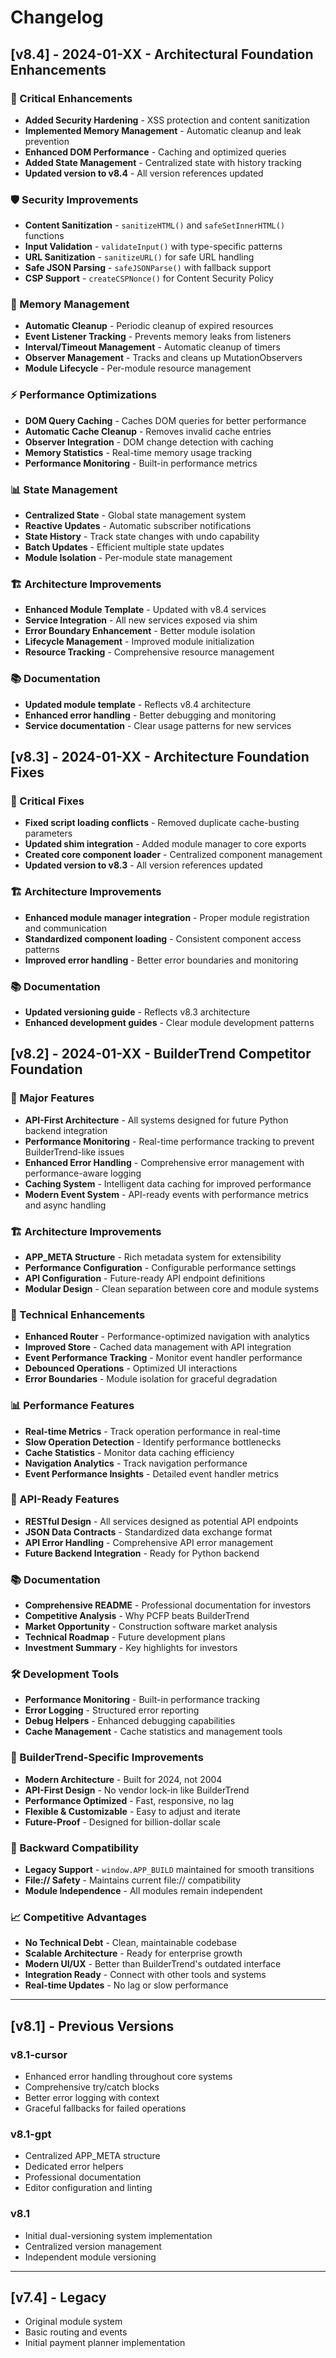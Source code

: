 # Changelog

## [v8.4] - 2024-01-XX - Architectural Foundation Enhancements

### 🔧 Critical Enhancements
- **Added Security Hardening** - XSS protection and content sanitization
- **Implemented Memory Management** - Automatic cleanup and leak prevention
- **Enhanced DOM Performance** - Caching and optimized queries
- **Added State Management** - Centralized state with history tracking
- **Updated version to v8.4** - All version references updated

### 🛡️ Security Improvements
- **Content Sanitization** - `sanitizeHTML()` and `safeSetInnerHTML()` functions
- **Input Validation** - `validateInput()` with type-specific patterns
- **URL Sanitization** - `sanitizeURL()` for safe URL handling
- **Safe JSON Parsing** - `safeJSONParse()` with fallback support
- **CSP Support** - `createCSPNonce()` for Content Security Policy

### 🧠 Memory Management
- **Automatic Cleanup** - Periodic cleanup of expired resources
- **Event Listener Tracking** - Prevents memory leaks from listeners
- **Interval/Timeout Management** - Automatic cleanup of timers
- **Observer Management** - Tracks and cleans up MutationObservers
- **Module Lifecycle** - Per-module resource management

### ⚡ Performance Optimizations
- **DOM Query Caching** - Caches DOM queries for better performance
- **Automatic Cache Cleanup** - Removes invalid cache entries
- **Observer Integration** - DOM change detection with caching
- **Memory Statistics** - Real-time memory usage tracking
- **Performance Monitoring** - Built-in performance metrics

### 📊 State Management
- **Centralized State** - Global state management system
- **Reactive Updates** - Automatic subscriber notifications
- **State History** - Track state changes with undo capability
- **Batch Updates** - Efficient multiple state updates
- **Module Isolation** - Per-module state management

### 🏗️ Architecture Improvements
- **Enhanced Module Template** - Updated with v8.4 services
- **Service Integration** - All new services exposed via shim
- **Error Boundary Enhancement** - Better module isolation
- **Lifecycle Management** - Improved module initialization
- **Resource Tracking** - Comprehensive resource management

### 📚 Documentation
- **Updated module template** - Reflects v8.4 architecture
- **Enhanced error handling** - Better debugging and monitoring
- **Service documentation** - Clear usage patterns for new services

## [v8.3] - 2024-01-XX - Architecture Foundation Fixes

### 🔧 Critical Fixes
- **Fixed script loading conflicts** - Removed duplicate cache-busting parameters
- **Updated shim integration** - Added module manager to core exports
- **Created core component loader** - Centralized component management
- **Updated version to v8.3** - All version references updated

### 🏗️ Architecture Improvements
- **Enhanced module manager integration** - Proper module registration and communication
- **Standardized component loading** - Consistent component access patterns
- **Improved error handling** - Better error boundaries and monitoring

### 📚 Documentation
- **Updated versioning guide** - Reflects v8.3 architecture
- **Enhanced development guides** - Clear module development patterns

## [v8.2] - 2024-01-XX - BuilderTrend Competitor Foundation

### 🚀 Major Features
- **API-First Architecture** - All systems designed for future Python backend integration
- **Performance Monitoring** - Real-time performance tracking to prevent BuilderTrend-like issues
- **Enhanced Error Handling** - Comprehensive error management with performance-aware logging
- **Caching System** - Intelligent data caching for improved performance
- **Modern Event System** - API-ready events with performance metrics and async handling

### 🏗️ Architecture Improvements
- **APP_META Structure** - Rich metadata system for extensibility
- **Performance Configuration** - Configurable performance settings
- **API Configuration** - Future-ready API endpoint definitions
- **Modular Design** - Clean separation between core and module systems

### 🔧 Technical Enhancements
- **Enhanced Router** - Performance-optimized navigation with analytics
- **Improved Store** - Cached data management with API integration
- **Event Performance Tracking** - Monitor event handler performance
- **Debounced Operations** - Optimized UI interactions
- **Error Boundaries** - Module isolation for graceful degradation

### 📊 Performance Features
- **Real-time Metrics** - Track operation performance in real-time
- **Slow Operation Detection** - Identify performance bottlenecks
- **Cache Statistics** - Monitor data caching efficiency
- **Navigation Analytics** - Track navigation performance
- **Event Performance Insights** - Detailed event handler metrics

### 🔌 API-Ready Features
- **RESTful Design** - All services designed as potential API endpoints
- **JSON Data Contracts** - Standardized data exchange format
- **API Error Handling** - Comprehensive API error management
- **Future Backend Integration** - Ready for Python backend

### 📚 Documentation
- **Comprehensive README** - Professional documentation for investors
- **Competitive Analysis** - Why PCFP beats BuilderTrend
- **Market Opportunity** - Construction software market analysis
- **Technical Roadmap** - Future development plans
- **Investment Summary** - Key highlights for investors

### 🛠️ Development Tools
- **Performance Monitoring** - Built-in performance tracking
- **Error Logging** - Structured error reporting
- **Debug Helpers** - Enhanced debugging capabilities
- **Cache Management** - Cache statistics and management tools

### 🎯 BuilderTrend-Specific Improvements
- **Modern Architecture** - Built for 2024, not 2004
- **API-First Design** - No vendor lock-in like BuilderTrend
- **Performance Optimized** - Fast, responsive, no lag
- **Flexible & Customizable** - Easy to adjust and iterate
- **Future-Proof** - Designed for billion-dollar scale

### 🔄 Backward Compatibility
- **Legacy Support** - `window.APP_BUILD` maintained for smooth transitions
- **File:// Safety** - Maintains current file:// compatibility
- **Module Independence** - All modules remain independent

### 📈 Competitive Advantages
- **No Technical Debt** - Clean, maintainable codebase
- **Scalable Architecture** - Ready for enterprise growth
- **Modern UI/UX** - Better than BuilderTrend's outdated interface
- **Integration Ready** - Connect with other tools and systems
- **Real-time Updates** - No lag or slow performance

---

## [v8.1] - Previous Versions

### v8.1-cursor
- Enhanced error handling throughout core systems
- Comprehensive try/catch blocks
- Better error logging with context
- Graceful fallbacks for failed operations

### v8.1-gpt
- Centralized APP_META structure
- Dedicated error helpers
- Professional documentation
- Editor configuration and linting

### v8.1
- Initial dual-versioning system implementation
- Centralized version management
- Independent module versioning

---

## [v7.4] - Legacy
- Original module system
- Basic routing and events
- Initial payment planner implementation

